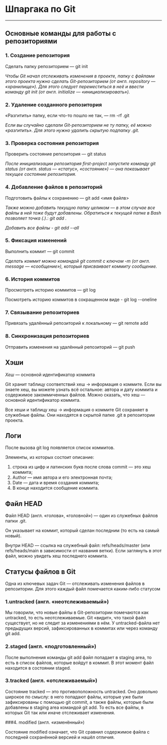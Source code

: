 # Шпаргака по Git
---
## Основные команды для работы с репозиториями
### 1. Создание репозитория
Сделать папку репозиторием — git init

_Чтобы Git начал отслеживать изменения в проекте, папку с файлами этого проекта нужно сделать Git-репозиторием (от англ. repository — «хранилище»). Для этого следует переместиться в неё и ввести команду git init (от англ. initialize — «инициализировать»)._

### 2. Удаление созданного репозитория
«Разгитить» папку, если что-то пошло не так, — rm -rf .git

_Если вы случайно сделали Git-репозиторием не ту папку, её можно «разгитить». Для этого нужно удалить скрытую подпапку .git._

### 3. Проверка состояния репозитория
Проверить состояние репозитория — git status

_После инициализации репозитория first-project запустите команду git status (от англ. status — «статус», «состояние») — она показывает текущее состояние репозитория._

### 4. Добавление файлов в репозиторий
Подготовить файлы к сохранению — git add <имя файлв>

_Также можно добавить текущую папку целиком — в этом случае все файлы в ней тоже будут добавлены. Обратиться к текущей папке в Bash позволяет точка (.).: git add ._

 _Добавить все файлы - git add --all_
 
### 5. Фиксация изменений
Выполнить коммит — git commit


_Сделать коммит можно командой git commit c ключом -m (от англ. message — «сообщение»), который присваивает коммиту сообщение._

### 6. История коммитов
Просмотреть историю коммитов — git log

Посмотреть историю коммитов в сокращенном виде - git log --oneline

### 7. Связывание репозиториев
Привязать удалённый репозиторий к локальному — git remote add

### 8. Синхронизация репозиториев
Отправить изменения на удалённый репозиторий — git push

## Хэши
_Хеш_ — основной идентификатор коммита

Git хранит таблицу соответствий хеш → информация о коммите. Если вы знаете хеш, вы можете узнать всё остальное: автора и дату коммита и содержимое закоммиченных файлов. Можно сказать, что хеш — основной идентификатор коммита.

Все хеши и таблицу хеш → информация о коммите Git сохраняет в служебные файлы. Они находятся в скрытой папке .git в репозитории проекта.

## Логи
После вызова git log появляется список коммитов.

Элементы, из которых состоит описание:
1. строка из цифр и латинских букв после слова commit — это хеш коммита;
2. Author — имя автора и его электронная почта;
3. Date — дата и время создания коммита;
4. В конце находится сообщение коммита.

## Файл HEAD
Файл HEAD (англ. «голова», «головной») — один из служебных файлов папки .git. 

Он указывает на коммит, который сделан последним (то есть на самый новый).

Внутри HEAD — ссылка на служебный файл: refs/heads/master (или refs/heads/main в зависимости от названия ветки). Если заглянуть в этот файл, можно увидеть хеш последнего коммита.

## Статусы файлов в Git
Одна из ключевых задач Git — отслеживать изменения файлов в репозитории. Для этого каждый файл помечается каким-либо статусом

### 1.untracked (англ. «неотслеживаемый»)

Мы говорили, что новые файлы в Git-репозитории помечаются как untracked, то есть неотслеживаемые. Git «видит», что такой файл существует, но не следит за изменениями в нём. У untracked-файла нет предыдущих версий, зафиксированных в коммитах или через команду git add.

### 2.staged (англ. «подготовленный»)

После выполнения команды git add файл попадает в staging area, то есть в список файлов, которые войдут в коммит. В этот момент файл находится в состоянии staged.

### 3.tracked (англ. «отслеживаемый»)

Состояние tracked — это противоположность untracked. Оно довольно широкое по смыслу: в него попадают файлы, которые уже были зафиксированы с помощью git commit, а также файлы, которые были добавлены в staging area командой git add. То есть все файлы, в которых Git так или иначе отслеживает изменения.

###4. modified (англ. «изменённый»)

Состояние modified означает, что Git сравнил содержимое файла с последней сохранённой версией и нашёл отличия.
 
